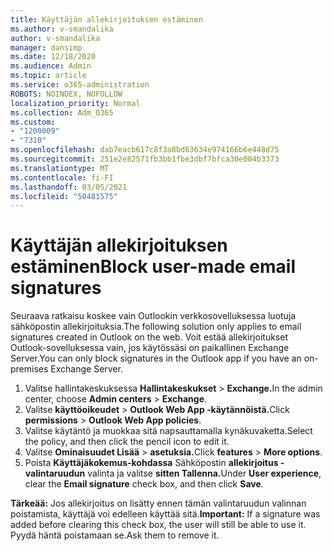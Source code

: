 ```yaml
---
title: Käyttäjän allekirjoituksen estäminen
ms.author: v-smandalika
author: v-smandalika
manager: dansimp
ms.date: 12/18/2020
ms.audience: Admin
ms.topic: article
ms.service: o365-administration
ROBOTS: NOINDEX, NOFOLLOW
localization_priority: Normal
ms.collection: Adm_O365
ms.custom:
- "1200009"
- "7310"
ms.openlocfilehash: dab7eacb617c8f3a8bd63634e974166b6e448d75
ms.sourcegitcommit: 251e2e82571fb3bb1fbe3dbf7bfca30e004b3373
ms.translationtype: MT
ms.contentlocale: fi-FI
ms.lasthandoff: 03/05/2021
ms.locfileid: "50481575"
---
```

# <a name="block-user-made-email-signatures"></a><span data-ttu-id="220cb-102">Käyttäjän allekirjoituksen estäminen</span><span class="sxs-lookup"><span data-stu-id="220cb-102">Block user-made email signatures</span></span>

<span data-ttu-id="220cb-103">Seuraava ratkaisu koskee vain Outlookin verkkosovelluksessa luotuja sähköpostin allekirjoituksia.</span><span class="sxs-lookup"><span data-stu-id="220cb-103">The following solution only applies to email signatures created in Outlook on the web.</span></span> <span data-ttu-id="220cb-104">Voit estää allekirjoitukset Outlook-sovelluksessa vain, jos käytössäsi on paikallinen Exchange Server.</span><span class="sxs-lookup"><span data-stu-id="220cb-104">You can only block signatures in the Outlook app if you have an on-premises Exchange Server.</span></span>

1. <span data-ttu-id="220cb-105">Valitse hallintakeskuksessa **Hallintakeskukset**  >  **Exchange.**</span><span class="sxs-lookup"><span data-stu-id="220cb-105">In the admin center, choose **Admin centers** > **Exchange**.</span></span>
2. <span data-ttu-id="220cb-106">Valitse **käyttöoikeudet**  >  **Outlook Web App -käytännöistä.**</span><span class="sxs-lookup"><span data-stu-id="220cb-106">Click **permissions** > **Outlook Web App policies**.</span></span>
3. <span data-ttu-id="220cb-107">Valitse käytäntö ja muokkaa sitä napsauttamalla kynäkuvaketta.</span><span class="sxs-lookup"><span data-stu-id="220cb-107">Select the policy, and then click the pencil icon to edit it.</span></span>
4. <span data-ttu-id="220cb-108">Valitse **Ominaisuudet Lisää**  >  **asetuksia.**</span><span class="sxs-lookup"><span data-stu-id="220cb-108">Click **features** > **More options**.</span></span>
5. <span data-ttu-id="220cb-109">Poista **Käyttäjäkokemus-kohdassa** Sähköpostin **allekirjoitus -valintaruudun** valinta ja valitse **sitten Tallenna.**</span><span class="sxs-lookup"><span data-stu-id="220cb-109">Under **User experience**, clear the **Email signature** check box, and then click **Save**.</span></span>

<span data-ttu-id="220cb-110">**Tärkeää:** Jos allekirjoitus on lisätty ennen tämän valintaruudun valinnan poistamista, käyttäjä voi edelleen käyttää sitä.</span><span class="sxs-lookup"><span data-stu-id="220cb-110">**Important:** If a signature was added before clearing this check box, the user will still be able to use it.</span></span> <span data-ttu-id="220cb-111">Pyydä häntä poistamaan se.</span><span class="sxs-lookup"><span data-stu-id="220cb-111">Ask them to remove it.</span></span>
